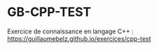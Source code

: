 # GB-CPP-TEST
Exercice de connaissance en langage C++ : https://guillaumebelz.github.io/exercices/cpp-test
